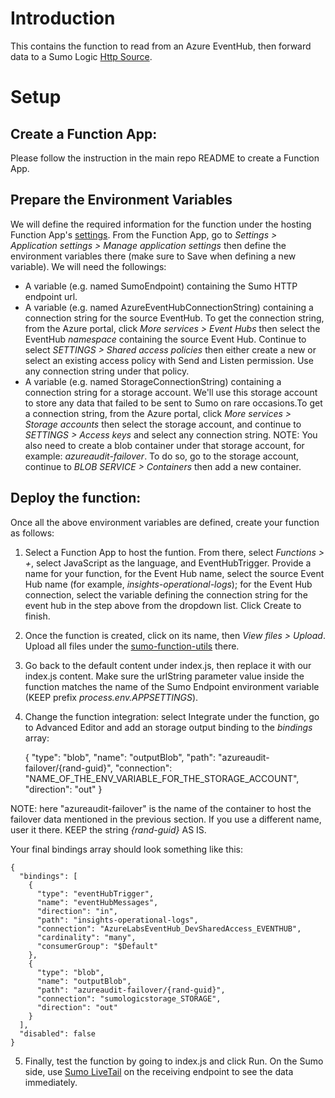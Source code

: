 # Introduction
This contains the function to read from an Azure EventHub, then forward data to a Sumo Logic [Http Source](https://help.sumologic.com/Send-Data/Sources/02Sources-for-Hosted-Collectors/HTTP-Source).
# Setup 
## Create a Function App:
Please follow the instruction in the main repo README to create a Function App.

## Prepare the Environment Variables  
We will define the required information for the function under the hosting Function App's [settings](https://docs.microsoft.com/en-us/azure/azure-functions/functions-how-to-use-azure-function-app-settings). From the Function App, go to *Settings > Application settings > Manage application settings* then define the environment variables there (make sure to Save when defining a new variable). We will need the followings: 
- A variable (e.g. named SumoEndpoint) containing the Sumo HTTP endpoint url.
- A variable (e.g. named AzureEventHubConnectionString) containing a connection string for the source EventHub. To get the connection string, from the Azure portal, click *More services > Event Hubs* then select the EventHub *namespace* containing the source Event Hub. Continue to select *SETTINGS > Shared access policies* then either create a new or select an existing access policy with Send and Listen permission. Use any connection string under that policy.
- A variable (e.g. named StorageConnectionString) containing a connection string for a storage account. We'll use this storage account to store any data that failed to be sent to Sumo on rare occasions.To get a connection string, from the Azure portal, click *More services > Storage accounts* then select the storage account, and continue to *SETTINGS > Access keys* and select any connection string.
NOTE: You also need to create a blob container under that storage account, for example: *azureaudit-failover*. To do so, go to the storage account, continue to *BLOB SERVICE > Containers* then add a new container. 


## Deploy the function:
Once all the above environment variables are defined, create your function as follows: 
1. Select a Function App to host the funtion. From there, select *Functions > +*, select JavaScript as the language, and EventHubTrigger. Provide a name for your function, for the Event Hub name, select the source Event Hub name (for example, *insights-operational-logs*); for the Event Hub connection, select the variable defining the connection string for the event hub in the step above from the dropdown list. Click Create to finish.
2. Once the function is created, click on its name, then *View files > Upload*. Upload all files under the [sumo-function-utils](https://github.com/SumoLogic/sumologic-azure-function/tree/sumo-function-utils/sumo-function-utils/lib) there. 
3. Go back to the default content under index.js, then replace it with our index.js content. Make sure the urlString parameter value inside the function matches the name of the Sumo Endpoint environment variable (KEEP prefix *process.env.APPSETTINGS*).  
4. Change the function integration: select Integrate under the function, go to Advanced Editor and add an storage output binding to the *bindings* array:

    {
      "type": "blob",
      "name": "outputBlob",
      "path": "azureaudit-failover/\{rand-guid\}",
      "connection": "NAME_OF_THE_ENV_VARIABLE_FOR_THE_STORAGE_ACCOUNT",
      "direction": "out"
    }
    
NOTE: here "azureaudit-failover" is the name of the container to host the failover data mentioned in the previous section. If you use a different name, user it there. KEEP the string *{rand-guid}* AS IS.

Your final bindings array should look something like this: 

    {
      "bindings": [
        {
          "type": "eventHubTrigger",
          "name": "eventHubMessages",
          "direction": "in",
          "path": "insights-operational-logs",
          "connection": "AzureLabsEventHub_DevSharedAccess_EVENTHUB",
          "cardinality": "many",
          "consumerGroup": "$Default"
        },
        {
          "type": "blob",
          "name": "outputBlob",
          "path": "azureaudit-failover/{rand-guid}",
          "connection": "sumologicstorage_STORAGE",
          "direction": "out"
        }
      ],
      "disabled": false
    }

5. Finally, test the function by going to index.js and click Run. On the Sumo side, use [Sumo LiveTail](https://help.sumologic.com/Search/Live-Tail) on the receiving endpoint to see the data immediately.
